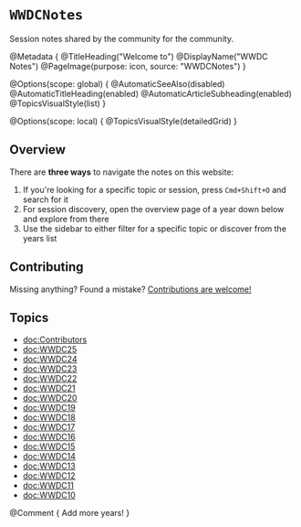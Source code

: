 # ``WWDCNotes``

Session notes shared by the community for the community.

@Metadata {
   @TitleHeading("Welcome to")
   @DisplayName("WWDC Notes")
   @PageImage(purpose: icon, source: "WWDCNotes")
}

@Options(scope: global) {
   @AutomaticSeeAlso(disabled)
   @AutomaticTitleHeading(enabled)
   @AutomaticArticleSubheading(enabled)
   @TopicsVisualStyle(list)
}

@Options(scope: local) {
   @TopicsVisualStyle(detailedGrid)
}

## Overview

There are **three ways** to navigate the notes on this website:

1. If you're looking for a specific topic or session, press `Cmd+Shift+O` and search for it
2. For session discovery, open the overview page of a year down below and explore from there
3. Use the sidebar to either filter for a specific topic or discover from the years list


## Contributing

Missing anything? Found a mistake? [Contributions are welcome!](https://wwdcnotes.com/documentation/wwdcnotes/contributing)


## Topics

- <doc:Contributors>
- <doc:WWDC25>
- <doc:WWDC24>
- <doc:WWDC23>
- <doc:WWDC22>
- <doc:WWDC21>
- <doc:WWDC20>
- <doc:WWDC19>
- <doc:WWDC18>
- <doc:WWDC17>
- <doc:WWDC16>
- <doc:WWDC15>
- <doc:WWDC14>
- <doc:WWDC13>
- <doc:WWDC12>
- <doc:WWDC11>
- <doc:WWDC10>

@Comment { Add more years! }
